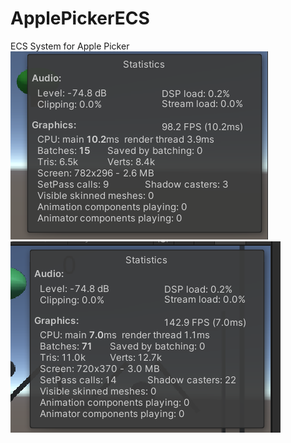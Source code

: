 # ApplePickerECS
ECS System for Apple Picker
![ECS Frame Rate](https://github.com/MichaelVertin/ApplePickerECS/blob/main/CS413_ECSFrameRate.png)
![OOP Frame Rate](https://github.com/MichaelVertin/ApplePickerECS/blob/main/CS413_OOPFrameRate.png)

